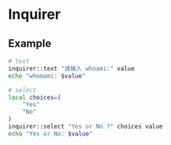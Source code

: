 # Inquirer

## Example

```bash
# text
inquirer::text "请输入 whoami:" value
echo "whomami: $value"

# select
local choices=(
    "Yes"
    "No"
)
inquirer::select "Yes or No ?" choices value
echo "Yes or No: $value"
```